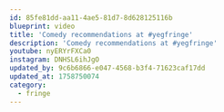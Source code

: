 ```yaml
---
id: 85fe81dd-aa11-4ae5-81d7-8d628125116b
blueprint: video
title: 'Comedy recommendations at #yegfringe'
description: 'Comedy recommendations at #yegfringe'
youtube: nyERYrFXCa0
instagram: DNHSL6ihJgO
updated_by: 9c6b6866-e047-4568-b3f4-71623caf17dd
updated_at: 1758750074
category:
  - fringe
---
```

